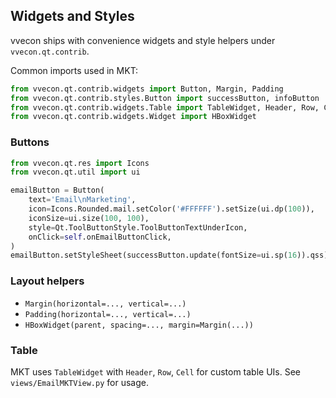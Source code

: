 ## Widgets and Styles

vvecon ships with convenience widgets and style helpers under `vvecon.qt.contrib`.

Common imports used in MKT:
```python
from vvecon.qt.contrib.widgets import Button, Margin, Padding
from vvecon.qt.contrib.styles.Button import successButton, infoButton
from vvecon.qt.contrib.widgets.Table import TableWidget, Header, Row, Cell
from vvecon.qt.contrib.widgets.Widget import HBoxWidget
```

### Buttons
```python
from vvecon.qt.res import Icons
from vvecon.qt.util import ui

emailButton = Button(
    text='Email\nMarketing',
    icon=Icons.Rounded.mail.setColor('#FFFFFF').setSize(ui.dp(100)),
    iconSize=ui.size(100, 100),
    style=Qt.ToolButtonStyle.ToolButtonTextUnderIcon,
    onClick=self.onEmailButtonClick,
)
emailButton.setStyleSheet(successButton.update(fontSize=ui.sp(16)).qss)
```

### Layout helpers
- `Margin(horizontal=..., vertical=...)`
- `Padding(horizontal=..., vertical=...)`
- `HBoxWidget(parent, spacing=..., margin=Margin(...))`

### Table
MKT uses `TableWidget` with `Header`, `Row`, `Cell` for custom table UIs. See `views/EmailMKTView.py` for usage.


